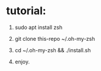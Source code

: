 # tutorial:
  1.  sudo apt install zsh

  2.  git clone this-repo  ~/.oh-my-zsh

  3.  cd ~/.oh-my-zsh && ./install.sh

  4.  enjoy.
